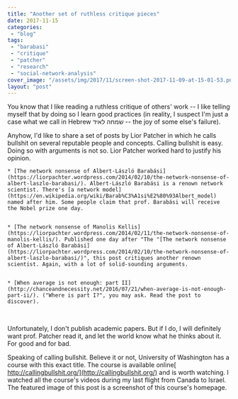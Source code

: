 ```yaml
---
title: "Another set of ruthless critique pieces"
date: 2017-11-15
categories: 
 - "blog"
tags: 
 - "barabasi"
 - "critique"
 - "patcher"
 - "research"
 - "social-network-analysis"
cover_image: "/assets/img/2017/11/screen-shot-2017-11-09-at-15-01-53.png"
layout: "post"
---
```


You know that I like reading a ruthless critique of others' work -- I like telling myself that by doing so I learn good practices (in reality, I suspect I'm just a case what we call in Hebrew שמחה לאיד -- the joy of some else's failure).

Anyhow, I'd like to share a set of posts by Lior Patcher in which he calls bullshit on several reputable people and concepts. Calling bullshit is easy. Doing so with arguments is not so. Lior Patcher worked hard to justify his opinion.

 	* [The network nonsense of Albert-László Barabási](https://liorpachter.wordpress.com/2014/02/10/the-network-nonsense-of-albert-laszlo-barabasi/). Albert-László Barabási is a renown network scientist. There's [a network model](https://en.wikipedia.org/wiki/Barab%C3%A1si%E2%80%93Albert_model) named after him. Some people claim that prof. Barabási will receive the Nobel prize one day.


 	* [The network nonsense of Manolis Kellis](https://liorpachter.wordpress.com/2014/02/11/the-network-nonsense-of-manolis-kellis/). Published one day after "The "[The network nonsense of Albert-László Barabási](https://liorpachter.wordpress.com/2014/02/10/the-network-nonsense-of-albert-laszlo-barabasi/)", this post critiques another renown scientist. Again, with a lot of solid-sounding arguments.


 	* [When average is not enough: part II](http://chanceandnecessity.net/2016/07/21/when-average-is-not-enough-part-ii/). ("Where is part I?", you may ask. Read the post to discover).

 

Unfortunately, I don't publish academic papers. But if I do, I will definitely want prof. Patcher read it, and let the world know what he thinks about it. For good and for bad.

Speaking of calling bullshit. Believe it or not, University of Washington has a course with this exact title. The course is available online[ http://callingbullshit.org/](http://callingbullshit.org/) and is worth watching. I watched all the course's videos during my last flight from Canada to Israel. The featured image of this post is a screenshot of this course's homepage.

 

 

 
